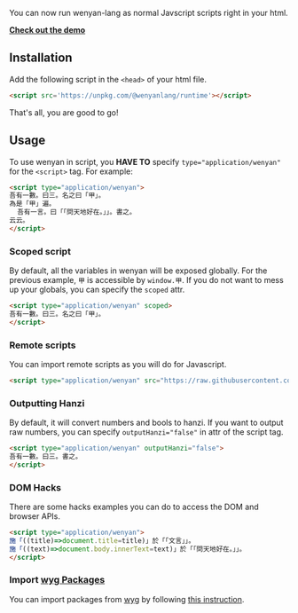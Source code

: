 You can now run wenyan-lang as normal Javscript scripts right in your html.

[**Check out the demo**](https://jsfiddle.net/antfu/u532ny49/)

## Installation

Add the following script in the `<head>` of your html file.

```html
<script src='https://unpkg.com/@wenyanlang/runtime'></script>
```

That's all, you are good to go!

## Usage

To use wenyan in script, you **HAVE TO** specify `type="application/wenyan"` for the `<script>` tag. For example:

```html
<script type="application/wenyan">
吾有一數。曰三。名之曰「甲」。
為是「甲」遍。
  吾有一言。曰「「問天地好在。」」。書之。
云云。
</script>
```

### Scoped script

By default, all the variables in wenyan will be exposed globally. For the previous example, `甲` is accessible by `window.甲`. If you do not want to mess up your globals, you can specify the `scoped` attr.

```html
<script type="application/wenyan" scoped>
吾有一數。曰三。名之曰「甲」。
</script>
```

### Remote scripts

You can import remote scripts as you will do for Javascript.

```html
<script type="application/wenyan" src="https://raw.githubusercontent.com/LingDong-/wenyan-lang/master/examples/fizzbuzz.wy"></script>
```

### Outputting Hanzi

By default, it will convert numbers and bools to hanzi. If you want to output raw numbers, you can specify `outputHanzi="false"` in attr of the script tag.

```html
<script type="application/wenyan" outputHanzi="false">
吾有一數。曰三。書之。
</script>
```

### DOM Hacks

There are some hacks examples you can do to access the DOM and browser APIs.

```html
<script type="application/wenyan">
施「((title)=>document.title=title)」於「「文言」」。
施「((text)=>document.body.innerText=text)」於「「問天地好在。」」。
</script>
```

### Import [wyg Packages](https://github.com/wenyan-lang/wenyan/wiki/Packages-Manager)

You can import packages from [wyg](https://github.com/wenyan-lang/wenyan/wiki/Packages-Manager) by following [this instruction](https://github.com/wenyan-lang/wenyan/wiki/Packages-Manager#direct-import).
